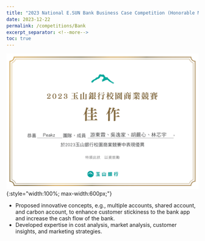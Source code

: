 ```yaml
---
title: "2023 National E.SUN Bank Business Case Competition (Honorable Mention)"
date: 2023-12-22
permalink: /competitions/Bank
excerpt_separator: <!--more-->
toc: true
---
```




<!-- ---
title: "A Bridge-based Compression Algorithm for Topological Quantum Circuits [DAC 2021] [TCAD 2022]"
collection: Quantum-related
type: "Quantum-related"
permalink: /projects/bridge
venue: "Electronic Design Automation Lab (Prof. Yao-Wen Chang)"
date: 2019-11-01
location: "National Taiwan University, Taiwan"
--- -->
![Certificate](/images/peakz.jpg){:style="width:100%; max-width:600px;"}

* Proposed innovative concepts, e.g., multiple accounts, shared account, and carbon account, to enhance customer stickiness to the bank app and increase the cash flow of the bank.
* Developed expertise in cost analysis, market analysis, customer insights, and marketing strategies.

<!--more-->

<!-- [More information here]() -->



